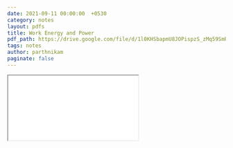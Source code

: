 ```yaml
---
date: 2021-09-11 00:00:00  +0530
category: notes
layout: pdfs
title: Work Energy and Power
pdf_path: https://drive.google.com/file/d/1l0KHSbapmU8JOPispzS_zMq59SmRf56X/preview?usp=sharing
tags: notes
author: parthnikam
paginate: false
---
```


<iframe class="embed-pdf" src="{{ page.pdf_path }}#toolbar=0" seamless="seamless" scrolling="no" style="overflow:hidden"></iframe>
